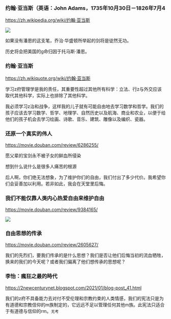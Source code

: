 ### 约翰·亚当斯（英语：John Adams，1735年10月30日－1826年7月4
https://zh.wikipedia.org/wiki/约翰·亚当斯

<img src="https://upload.wikimedia.org/wikipedia/commons/thumb/f/ff/Gilbert_Stuart%2C_John_Adams%2C_c._1800-1815%2C_NGA_42933.jpg/844px-Gilbert_Stuart%2C_John_Adams%2C_c._1800-1815%2C_NGA_42933.jpg">

如果没有潘恩的这支笔，乔治·华盛顿所举起的剑将是徒然无功。

历史将会把美国的g命归因于托马斯·潘恩。

### 约翰·亚当斯
https://zh.wikiquote.org/wiki/约翰·亚当斯

学习z府管理学是我的责任，其重要性超过其他所有科学：立法、行z与外交应该取代其他科学，实际上也排除了其他科学。

我必须学习z治和战争，这样我的儿子就有可能自由地去学习数学和哲学。我们的孩子应该去学习数学、哲学、地理学、自然历史以及航海、商业和农业，以便于给他们的孩子机会去学习绘画、诗歌、音乐、建筑、雕像以及编织、瓷器。

### 还原一个真实的伟人
https://movie.douban.com/review/6286255/

愿父辈的宝剑永不被子女的鲜血所侵染

想到什么说什么是很多人痛苦的根源

后人啊，你们绝无法想象，为了维护你们的自由，我们付出了多少代价。我希望你们会妥善加以利用。若非如此，我会在天堂里后悔。

### 我们不能仅靠人类内心热爱自由来维护自由
https://movie.douban.com/review/9384165/

<img src="https://img3.doubanio.com/view/thing_review/l/public/p1530361.webp">

### 自由思想的传承
https://movie.douban.com/review/2605627/

我们的先烈们，要我们传承的是什么思想？我们是否让他们后悔当初的流血牺牲，换来的我们的今天呢？或者我们偏离了他们想传承的思想呢？

### 李怡：瘋狂之最的時代
https://2newcenturynet.blogspot.com/2021/01/blog-post_41.html

我们的z府不具备能力去对付不受伦理和宗教约束的人类情感，我们的宪法只是为有道德和宗教信仰的m族制定的，它远远不足以管理任何其他m族。此宪法只适合于有道德与信仰的rm。`无考`
